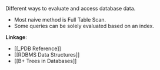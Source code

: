 Different ways to evaluate and access database data.
- Most naive method is Full Table Scan.
- Some queries can be solely evaluated based on an index.

**Linkage**:
- [[_PDB Reference]]
- [[RDBMS Data Structures]]
- [[B+ Trees in Databases]]